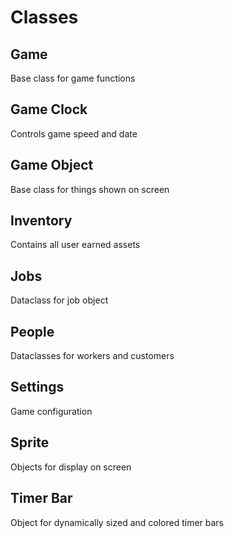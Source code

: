 # Classes

## Game

Base class for game functions

## Game Clock

Controls game speed and date

## Game Object

Base class for things shown on screen

## Inventory

Contains all user earned assets

## Jobs

Dataclass for job object

## People

Dataclasses for workers and customers

## Settings

Game configuration

## Sprite

Objects for display on screen

## Timer Bar

Object for dynamically sized and colored timer bars
